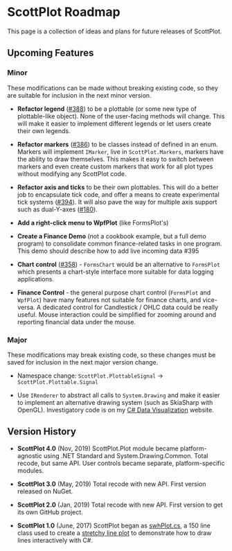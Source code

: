 # ScottPlot Roadmap

This page is a collection of ideas and plans for future releases of ScottPlot.

## Upcoming Features

### Minor

These modifications can be made without breaking existing code, so they are suitable for inclusion in the next minor version.

* **Refactor legend** ([#388](https://github.com/swharden/ScottPlot/issues/388)) to be a plottable (or some new type of plottable-like object). None of the user-facing methods will change. This will make it easier to implement different legends or let users create their own legends.

* **Refactor markers** ([#386](https://github.com/swharden/ScottPlot/pull/386)) to be classes instead of defined in an enum. Markers will implement `IMarker`, live in `ScottPlot.Markers`, markers have the ability to draw themselves. This makes it easy to switch between markers and even create custom markers that work for all plot types without modifying any ScottPlot code.

* **Refactor axis and ticks** to be their own plottables. This will do a better job to encapsulate tick code, and offer a means to create experimental tick systems ([#394](https://github.com/swharden/ScottPlot/issues/394)). It will also pave the way for multiple axis support such as dual-Y-axes ([#180](https://github.com/swharden/ScottPlot/issues/180)).

* **Add a right-click menu to WpfPlot** (like FormsPlot's)

* **Create a Finance Demo** (not a cookbook example, but a full demo program) to consolidate common finance-related tasks in one program. This demo should describe how to add live incoming data #395

* **Chart control** ([#358](https://github.com/swharden/ScottPlot/issues/358)) - `FormsChart` would be an alternative to `FormsPlot` which presents a chart-style interface more suitable for data logging applications.

* **Finance Control** - the general purpose chart control (`FormsPlot` and `WpfPlot`) have many features not suitable for finance charts, and vice-versa. A dedicated control for Candlestick / OHLC data could be really useful. Mouse interaction could be simplified for zooming around and reporting financial data under the mouse.

### Major 

These modifications may break existing code, so these changes must be saved for inclusion in the next major version change.

* Namespace change: `ScottPlot.PlottableSignal` -> `ScottPlot.Plottable.Signal`

* Use `IRenderer` to abstract all calls to `System.Drawing`  and make it easier to implement an alternative drawing system (such as SkiaSharp with OpenGL). Investigatory code is on my [C# Data Visualization](https://swharden.com/CsharpDataVis/) website.

## Version History

* **ScottPlot 4.0** (Nov, 2019) ScottPlot.Plot module became platform-agnostic using .NET Standard and System.Drawing.Common. Total recode, but same API. User controls became separate, platform-specific modules.

* **ScottPlot 3.0** (May, 2019) Total recode with new API. First version released on NuGet.

* **ScottPlot 2.0** (Jan, 2019) Total recode with new API. First version to get its own GitHub project. 

* **ScottPlot 1.0** (June, 2017) ScottPlot began as [swhPlot.cs](https://github.com/swharden/Csharp-Data-Visualization/blob/master/projects/17-06-24_stretchy_line_plot/pixelDrawDrag2/swhPlot.cs), a 150 line class used to create a [stretchy line plot](https://github.com/swharden/Csharp-Data-Visualization/tree/master/projects/17-06-24_stretchy_line_plot) to demonstrate how to draw lines interactively with C#.
